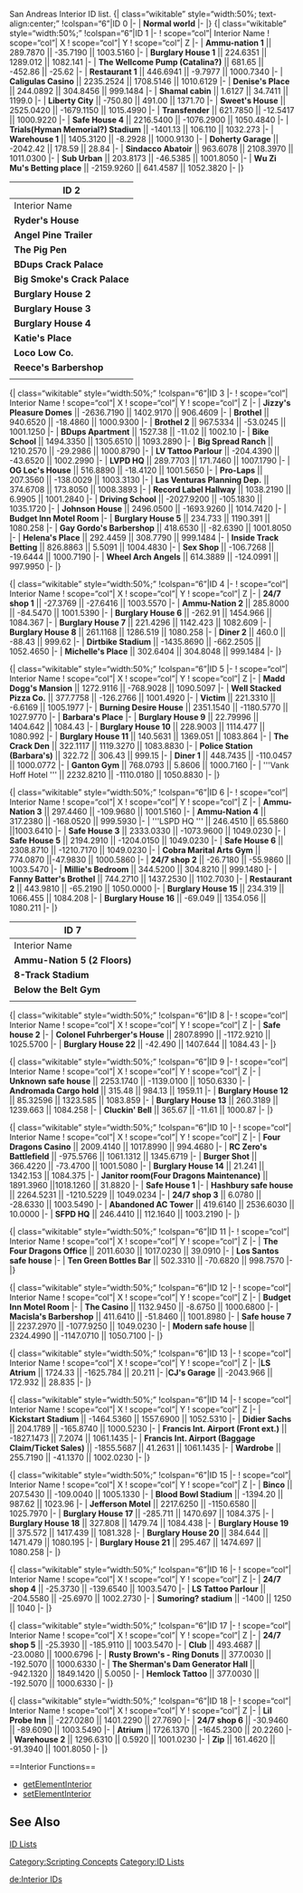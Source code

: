 San Andreas Interior ID list.
{| class=“wikitable” style=“width:50%; text-align:center;” !colspan=“6”|ID 0 |- | **Normal world** |- |}
{| class=“wikitable” style=“width:50%;” !colspan=“6”|ID 1 |- ! scope=“col”| Interior Name ! scope=“col”| X ! scope=“col”| Y ! scope=“col”| Z |- | **Ammu-nation 1** || 289.7870 || -35.7190 || 1003.5160 |- | **Burglary House 1** || 224.6351 || 1289.012 || 1082.141 |- | **The Wellcome Pump (Catalina?)** || 681.65 || -452.86 || -25.62 |- | **Restaurant 1** || 446.6941 || -9.7977 || 1000.7340 |- | **Caligulas Casino** || 2235.2524 || 1708.5146 || 1010.6129 |- | **Denise's Place** || 244.0892 || 304.8456 || 999.1484 |- | **Shamal cabin** || 1.6127 || 34.7411 || 1199.0 |- | **Liberty City** || -750.80 || 491.00 || 1371.70 |- | **Sweet's House** || 2525.0420 || -1679.1150 || 1015.4990 |- | **Transfender** || 621.7850 || -12.5417 || 1000.9220 |- | **Safe House 4** || 2216.5400 || -1076.2900 || 1050.4840 |- | **Trials(Hyman Memorial?) Stadium** || -1401.13 || 106.110 || 1032.273 |- | **Warehouse 1** || 1405.3120 || -8.2928 || 1000.9130 |- | **Doherty Garage** || -2042.42 || 178.59 || 28.84 |- | **Sindacco Abatoir** || 963.6078 || 2108.3970 || 1011.0300 |- | **Sub Urban** || 203.8173 || -46.5385 || 1001.8050 |- | **Wu Zi Mu's Betting place** || -2159.9260 || 641.4587 || 1052.3820 |- |}

| ID 2                         |
|------------------------------|
| Interior Name                |
| **Ryder's House**            |
| **Angel Pine Trailer**       |
| **The Pig Pen**              |
| **BDups Crack Palace**       |
| **Big Smoke's Crack Palace** |
| **Burglary House 2**         |
| **Burglary House 3**         |
| **Burglary House 4**         |
| **Katie's Place**            |
| **Loco Low Co.**             |
| **Reece's Barbershop**       |
||

{| class=“wikitable” style=“width:50%;” !colspan=“6”|ID 3 |- ! scope=“col”| Interior Name ! scope=“col”| X ! scope=“col”| Y ! scope=“col”| Z |- | **Jizzy's Pleasure Domes** || -2636.7190 || 1402.9170 || 906.4609 |- | **Brothel** || 940.6520 || -18.4860 || 1000.9300 |- | **Brothel 2** || 967.5334 || -53.0245 || 1001.1250 |- | **BDups Apartment** || 1527.38 || -11.02 || 1002.10 |- | **Bike School** || 1494.3350 || 1305.6510 || 1093.2890 |- | **Big Spread Ranch** || 1210.2570 || -29.2986 || 1000.8790 |- | **LV Tattoo Parlour** || -204.4390 || -43.6520 || 1002.2990 |- | **LVPD HQ** || 289.7703 || 171.7460 || 1007.1790 |- | **OG Loc's House** || 516.8890 || -18.4120 || 1001.5650 |- | **Pro-Laps** || 207.3560 || -138.0029 || 1003.3130 |- | **Las Venturas Planning Dep.** || 374.6708 || 173.8050 || 1008.3893 |- | **Record Label Hallway** || 1038.2190 || 6.9905 || 1001.2840 |- | **Driving School** || -2027.9200 || -105.1830 || 1035.1720 |- | **Johnson House** || 2496.0500 || -1693.9260 || 1014.7420 |- | **Budget Inn Motel Room** |- | **Burglary House 5** || 234.733 || 1190.391 || 1080.258 |- | **Gay Gordo's Barbershop** || 418.6530 || -82.6390 || 1001.8050 |- | **Helena's Place** || 292.4459 || 308.7790 || 999.1484 |- | **Inside Track Betting** || 826.8863 || 5.5091 || 1004.4830 |- | **Sex Shop** || -106.7268 || -19.6444 || 1000.7190 |- | **Wheel Arch Angels** || 614.3889 || -124.0991 || 997.9950 |- |}

{| class=“wikitable” style=“width:50%;” !colspan=“6”|ID 4 |- ! scope=“col”| Interior Name ! scope=“col”| X ! scope=“col”| Y ! scope=“col”| Z |- | **24/7 shop 1** || -27.3769 || -27.6416 || 1003.5570 |- | **Ammu-Nation 2** || 285.8000 || -84.5470 || 1001.5390 |- | **Burglary House 6** || -262.91 || 1454.966 || 1084.367 |- | **Burglary House 7** || 221.4296 || 1142.423 || 1082.609 |- | **Burglary House 8** || 261.1168 || 1286.519 || 1080.258 |- | **Diner 2** || 460.0 || -88.43 || 999.62 |- | **Dirtbike Stadium** || -1435.8690 || -662.2505 || 1052.4650 |- | **Michelle's Place** || 302.6404 || 304.8048 || 999.1484 |- |}

{| class=“wikitable” style=“width:50%;” !colspan=“6”|ID 5 |- ! scope=“col”| Interior Name ! scope=“col”| X ! scope=“col”| Y ! scope=“col”| Z |- | **Madd Dogg's Mansion** || 1272.9116 || -768.9028 || 1090.5097 |- | **Well Stacked Pizza Co.** || 377.7758 || -126.2766 || 1001.4920 |- | **Victim** || 221.3310 || -6.6169 || 1005.1977 |- | **Burning Desire House** || 2351.1540 || -1180.5770 || 1027.9770 |- | **Barbara's Place** |- | **Burglary House 9** || 22.79996 || 1404.642 || 1084.43 |- | **Burglary House 10** || 228.9003 || 1114.477 || 1080.992 |- | **Burglary House 11** || 140.5631 || 1369.051 || 1083.864 |- | **The Crack Den** || 322.1117 || 1119.3270 || 1083.8830 |- | **Police Station (Barbara's)** || 322.72 || 306.43 || 999.15 |- | **Diner 1** || 448.7435 || -110.0457 || 1000.0772 |- | **Ganton Gym** || 768.0793 || 5.8606 || 1000.7160 |- | '''Vank Hoff Hotel ''' || 2232.8210 || -1110.0180 || 1050.8830 |- |}

{| class=“wikitable” style=“width:50%;” !colspan=“6”|ID 6 |- ! scope=“col”| Interior Name ! scope=“col”| X ! scope=“col”| Y ! scope=“col”| Z |- | **Ammu-Nation 3** || 297.4460 || -109.9680 || 1001.5160 |- | **Ammu-Nation 4** || 317.2380 || -168.0520 || 999.5930 |- | '''LSPD HQ ''' || 246.4510 || 65.5860 ||1003.6410 |- | **Safe House 3** || 2333.0330 || -1073.9600 || 1049.0230 |- | **Safe House 5** || 2194.2910 || -1204.0150 || 1049.0230 |- | **Safe House 6** || 2308.8710 || -1210.7170 || 1049.0230 |- | **Cobra Marital Arts Gym** || 774.0870 ||-47.9830 || 1000.5860 |- | **24/7 shop 2** || -26.7180 || -55.9860 || 1003.5470 |- | **Millie's Bedroom** || 344.5200 || 304.8210 || 999.1480 |- | **Fanny Batter's Brothel** || 744.2710 || 1437.2530 || 1102.7030 |- | **Restaurant 2** || 443.9810 || -65.2190 || 1050.0000 |- | **Burglary House 15** || 234.319 || 1066.455 || 1084.208 |- | **Burglary House 16** || -69.049 || 1354.056 || 1080.211 |- |}

| ID 7                         |
|------------------------------|
| Interior Name                |
| **Ammu-Nation 5 (2 Floors)** |
| **8-Track Stadium**          |
| **Below the Belt Gym**       |
||

{| class=“wikitable” style=“width:50%;” !colspan=“6”|ID 8 |- ! scope=“col”| Interior Name ! scope=“col”| X ! scope=“col”| Y ! scope=“col”| Z |- | **Safe house 2** |- | **Colonel Fuhrberger's House** || 2807.8990 || -1172.9210 || 1025.5700 |- | **Burglary House 22** || -42.490 || 1407.644 || 1084.43 |- |}

{| class=“wikitable” style=“width:50%;” !colspan=“6”|ID 9 |- ! scope=“col”| Interior Name ! scope=“col”| X ! scope=“col”| Y ! scope=“col”| Z |- | **Unknown safe house** || 2253.1740 || -1139.0100 || 1050.6330 |- | **Andromada Cargo hold** || 315.48 || 984.13 || 1959.11 |- | **Burglary House 12** || 85.32596 || 1323.585 || 1083.859 |- | **Burglary House 13** || 260.3189 || 1239.663 || 1084.258 |- | **Cluckin' Bell** || 365.67 || -11.61 || 1000.87 |- |}

{| class=“wikitable” style=“width:50%;” !colspan=“6”|ID 10 |- ! scope=“col”| Interior Name ! scope=“col”| X ! scope=“col”| Y ! scope=“col”| Z |- | **Four Dragons Casino** || 2009.4140 || 1017.8990 || 994.4680 |- | **RC Zero's Battlefield** || -975.5766 || 1061.1312 || 1345.6719 |- | **Burger Shot** || 366.4220 || -73.4700 || 1001.5080 |- | **Burglary House 14** || 21.241 || 1342.153 || 1084.375 |- | **Janitor room(Four Dragons Maintenance)** || 1891.3960 ||1018.1260 || 31.8820 |- | **Safe House 1** |- | **Hashbury safe house** || 2264.5231 || -1210.5229 || 1049.0234 |- | **24/7 shop 3** || 6.0780 || -28.6330 || 1003.5490 |- | **Abandoned AC Tower** || 419.6140 || 2536.6030 || 10.0000 |- | **SFPD HQ** || 246.4410 || 112.1640 || 1003.2190 |- |}

{| class=“wikitable” style=“width:50%;” !colspan=“6”|ID 11 |- ! scope=“col”| Interior Name ! scope=“col”| X ! scope=“col”| Y ! scope=“col”| Z |- | **The Four Dragons Office** || 2011.6030 || 1017.0230 || 39.0910 |- | **Los Santos safe house** |- | **Ten Green Bottles Bar** || 502.3310 || -70.6820 || 998.7570 |- |}

{| class=“wikitable” style=“width:50%;” !colspan=“6”|ID 12 |- ! scope=“col”| Interior Name ! scope=“col”| X ! scope=“col”| Y ! scope=“col”| Z |- | **Budget Inn Motel Room** |- | **The Casino** || 1132.9450 || -8.6750 || 1000.6800 |- | **Macisla's Barbershop** || 411.6410 || -51.8460 || 1001.8980 |- | **Safe house 7** || 2237.2970 || -1077.9250 || 1049.0230 |- | **Modern safe house** || 2324.4990 || -1147.0710 || 1050.7100 |- |}

{| class=“wikitable” style=“width:50%;” !colspan=“6”|ID 13 |- ! scope=“col”| Interior Name ! scope=“col”| X ! scope=“col”| Y ! scope=“col”| Z |- |**LS Atrium** || 1724.33 || -1625.784 || 20.211 |- |**CJ's Garage** || -2043.966 || 172.932 || 28.835 |- |}

{| class=“wikitable” style=“width:50%;” !colspan=“6”|ID 14 |- ! scope=“col”| Interior Name ! scope=“col”| X ! scope=“col”| Y ! scope=“col”| Z |- | **Kickstart Stadium** || -1464.5360 || 1557.6900 || 1052.5310 |- | **Didier Sachs** || 204.1789 || -165.8740 || 1000.5230 |- | **Francis Int. Airport (Front ext.)** || -1827.1473 || 7.2074 || 1061.1435 |- | **Francis Int. Airport (Baggage Claim/Ticket Sales)** || -1855.5687 || 41.2631 || 1061.1435 |- | **Wardrobe** || 255.7190 || -41.1370 || 1002.0230 |- |}

{| class=“wikitable” style=“width:50%;” !colspan=“6”|ID 15 |- ! scope=“col”| Interior Name ! scope=“col”| X ! scope=“col”| Y ! scope=“col”| Z |- | **Binco** || 207.5430 || -109.0040 || 1005.1330 |- | **Blood Bowl Stadium** || -1394.20 || 987.62 || 1023.96 |- | **Jefferson Motel** || 2217.6250 || -1150.6580 || 1025.7970 |- | **Burglary House 17** || -285.711 || 1470.697 || 1084.375 |- | **Burglary House 18** || 327.808 || 1479.74 || 1084.438 |- | **Burglary House 19** || 375.572 || 1417.439 || 1081.328 |- | **Burglary House 20** || 384.644 || 1471.479 || 1080.195 |- | **Burglary House 21** || 295.467 || 1474.697 || 1080.258 |- |}

{| class=“wikitable” style=“width:50%;” !colspan=“6”|ID 16 |- ! scope=“col”| Interior Name ! scope=“col”| X ! scope=“col”| Y ! scope=“col”| Z |- | **24/7 shop 4** || -25.3730 || -139.6540 || 1003.5470 |- | **LS Tattoo Parlour** || -204.5580 || -25.6970 || 1002.2730 |- | **Sumoring? stadium** || -1400 || 1250 || 1040 |- |}

{| class=“wikitable” style=“width:50%;” !colspan=“6”|ID 17 |- ! scope=“col”| Interior Name ! scope=“col”| X ! scope=“col”| Y ! scope=“col”| Z |- | **24/7 shop 5** || -25.3930 || -185.9110 || 1003.5470 |- | **Club** || 493.4687 || -23.0080 || 1000.6796 |- | **Rusty Brown's - Ring Donuts** || 377.0030 || -192.5070 || 1000.6330 |- | **The Sherman's Dam Generator Hall** || -942.1320 || 1849.1420 || 5.0050 |- | **Hemlock Tattoo** || 377.0030 || -192.5070 || 1000.6330 |- |}

{| class=“wikitable” style=“width:50%;” !colspan=“6”|ID 18 |- ! scope=“col”| Interior Name ! scope=“col”| X ! scope=“col”| Y ! scope=“col”| Z |- | **Lil Probe Inn** || -227.0280 || 1401.2290 || 27.7690 |- | **24/7 shop 6** || -30.9460 || -89.6090 || 1003.5490 |- | **Atrium** || 1726.1370 || -1645.2300 || 20.2260 |- | **Warehouse 2** || 1296.6310 || 0.5920 || 1001.0230 |- | **Zip** || 161.4620 || -91.3940 || 1001.8050 |- |}

==Interior Functions==

-   [getElementInterior](/getElementInterior.md "wikilink")
-   [setElementInterior](/setElementInterior.md "wikilink")

See Also
--------

[ID Lists](/id.md "wikilink")

[Category:Scripting Concepts](/Category:Scripting_Concepts.md "wikilink") [Category:ID Lists](/Category:ID_Lists.md "wikilink")

[de:Interior IDs](/de:Interior_IDs.md "wikilink")
